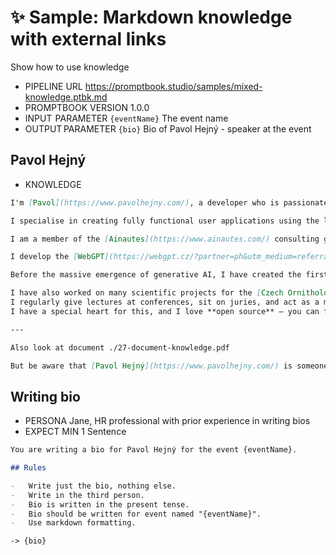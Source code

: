 # ✨ Sample: Markdown knowledge with external links

Show how to use knowledge

-   PIPELINE URL https://promptbook.studio/samples/mixed-knowledge.ptbk.md
-   PROMPTBOOK VERSION 1.0.0
-   INPUT  PARAMETER `{eventName}` The event name
-   OUTPUT PARAMETER `{bio}` Bio of Pavol Hejný - speaker at the event

## Pavol Hejný

-   KNOWLEDGE

```markdown
I'm [Pavol](https://www.pavolhejny.com/), a developer who is passionate about using new tools and technologies.

I specialise in creating fully functional user applications using the latest artificial intelligence models.

I am a member of the [Ainautes](https://www.ainautes.com/) consulting group, which supports with the deployment of generative AI around the world.

I develop the [WebGPT](https://webgpt.cz/?partner=ph&utm_medium=referral&utm_source=personal%E2%80%93page&utm_content=pavolhejny.com&utm_campaign=partner%E2%80%93ph) web page generation service.

Before the massive emergence of generative AI, I have created the first Czech virtual whiteboard, [Collboard](https://collboard.com/), and electronic textbooks, [H-edu](https://h-edu.cz/), which were used by tens of thousands of children.

I have also worked on many scientific projects for the [Czech Ornithological Society](https://www.birdlife.cz/en/).
I regularly give lectures at conferences, sit on juries, and act as a mentor in many Czech and international competitions.
I have a special heart for this, and I love **open source** – you can find many of my things on my GitHub.

---

Also look at document ./27-document-knowledge.pdf

But be aware that [Pavol Hejný](https://www.pavolhejny.com/) is someone else than [Pavel Hejný](https://pavelhejny.com/)
```

## Writing bio

-   PERSONA Jane, HR professional with prior experience in writing bios
-   EXPECT MIN 1 Sentence

```markdown
You are writing a bio for Pavol Hejný for the event {eventName}.

## Rules

-   Write just the bio, nothing else.
-   Write in the third person.
-   Bio is written in the present tense.
-   Bio should be written for event named "{eventName}".
-   Use markdown formatting.
```

`-> {bio}`
